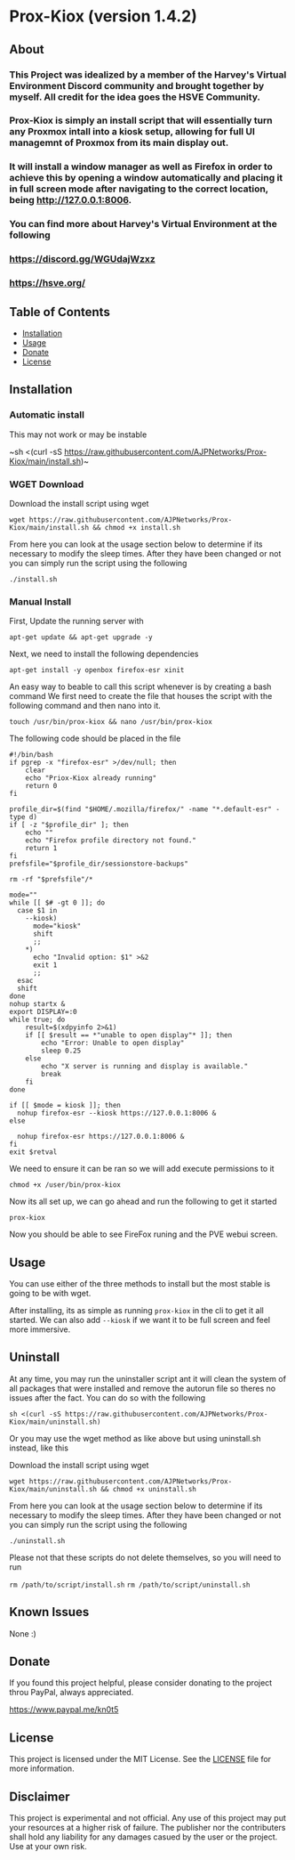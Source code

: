 # Prox-Kiox (version 1.4.2)

## About

### This Project was idealized by a member of the Harvey's Virtual Environment Discord community and brought together by myself.  All credit for the idea goes the HSVE Community.

### Prox-Kiox is simply an install script that will essentially turn any Proxmox intall into a kiosk setup, allowing for full UI managemnt of Proxmox from its main display out.
### It will install a window manager as well as Firefox in order to achieve this by opening a window automatically and placing it in full screen mode after navigating to the correct location, being http://127.0.0.1:8006.

### You can find more about Harvey's Virtual Environment at the following
### https://discord.gg/WGUdajWzxz
### https://hsve.org/



## Table of Contents

- [Installation](#installation)
- [Usage](#usage)
- [Donate](#donate)
- [License](#license)



## Installation

### Automatic install

This may not work or may be instable

~sh <(curl -sS https://raw.githubusercontent.com/AJPNetworks/Prox-Kiox/main/install.sh)~



### WGET Download

Download the install script using wget

``wget https://raw.githubusercontent.com/AJPNetworks/Prox-Kiox/main/install.sh && chmod +x install.sh``

From here you can look at the usage section below to determine if its necessary to modify the sleep times.
After they have been changed or not you can simply run the script using the following

``./install.sh``



### Manual Install

First, Update the running server with

``apt-get update && apt-get upgrade -y``

Next, we need to install the following dependencies

``apt-get install -y openbox firefox-esr xinit``

An easy way to beable to call this script whenever is by creating a bash command
We first need to create the file that houses the script with the following command and then nano into it.

``touch /usr/bin/prox-kiox && nano /usr/bin/prox-kiox``

The following code should be placed in the file

```
#!/bin/bash
if pgrep -x "firefox-esr" >/dev/null; then
    clear
    echo "Priox-Kiox already running"
    return 0
fi

profile_dir=$(find "$HOME/.mozilla/firefox/" -name "*.default-esr" -type d)
if [ -z "$profile_dir" ]; then
    echo ""
    echo "Firefox profile directory not found."
    return 1
fi
prefsfile="$profile_dir/sessionstore-backups"

rm -rf "$prefsfile"/*

mode=""
while [[ $# -gt 0 ]]; do
  case $1 in
    --kiosk)
      mode="kiosk"
      shift
      ;;
    *)
      echo "Invalid option: $1" >&2
      exit 1
      ;;
  esac
  shift
done
nohup startx &
export DISPLAY=:0
while true; do
    result=$(xdpyinfo 2>&1)
    if [[ $result == *"unable to open display"* ]]; then
        echo "Error: Unable to open display"
        sleep 0.25
    else
        echo "X server is running and display is available."
        break
    fi
done

if [[ $mode = kiosk ]]; then
  nohup firefox-esr --kiosk https://127.0.0.1:8006 &
else

  nohup firefox-esr https://127.0.0.1:8006 &
fi
exit $retval
```

We need to ensure it can be ran so we will add execute permissions to it

```chmod +x /user/bin/prox-kiox```

Now its all set up, we can go ahead and run the following to get it started

``prox-kiox``


Now you should be able to see FireFox runing and the PVE webui screen.



## Usage

You can use either of the three methods to install but the most stable is going to be with wget.

After installing, its as simple as running `prox-kiox` in the cli to get it all started.  We can also add `--kiosk` if we want it to be full screen and feel more immersive.



## Uninstall

At any time, you may run the uninstaller script ant it will clean the system of all packages that were installed and remove the autorun file so theres no issues after the fact.  You can do so with the following

``sh <(curl -sS https://raw.githubusercontent.com/AJPNetworks/Prox-Kiox/main/uninstall.sh)``

Or you may use the wget method as like above but using uninstall.sh instead, like this

Download the install script using wget

``wget https://raw.githubusercontent.com/AJPNetworks/Prox-Kiox/main/uninstall.sh && chmod +x uninstall.sh``

From here you can look at the usage section below to determine if its necessary to modify the sleep times.
After they have been changed or not you can simply run the script using the following

``./uninstall.sh``

Please not that these scripts do not delete themselves, so you will need to run

``rm /path/to/script/install.sh``
``rm /path/to/script/uninstall.sh``


## Known Issues

None :)



## Donate

If you found this project helpful, please consider donating to the project throu PayPal, always appreciated.

https://www.paypal.me/kn0t5



## License

This project is licensed under the MIT License. See the [LICENSE](LICENSE) file for more information.



## Disclaimer

This project is experimental and not official.  Any use of this project may put your resources at a higher risk of failure.  The publisher nor the contributers shall hold any liability for any damages casued by the user or the project.  Use at your own risk.

